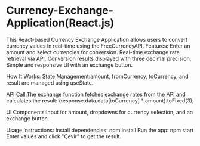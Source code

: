 # Currency-Exchange-Application(React.js)
This React-based Currency Exchange Application allows users to convert currency values in real-time using the FreeCurrencyAPI.
Features:
Enter an amount and select currencies for conversion.
Real-time exchange rate retrieval via API.
Conversion results displayed with three decimal precision.
Simple and responsive UI with an exchange button.

How It Works:
State Management:amount, fromCurrency, toCurrency, and result are managed using useState.

API Call:The exchange function fetches exchange rates from the API and calculates the result:
(response.data.data[toCurrency] * amount).toFixed(3);

UI Components:Input for amount, dropdowns for currency selection, and an exchange button.

Usage Instructions:
Install dependencies: npm install
Run the app: npm start 
Enter values and click "Çevir" to get the result.
